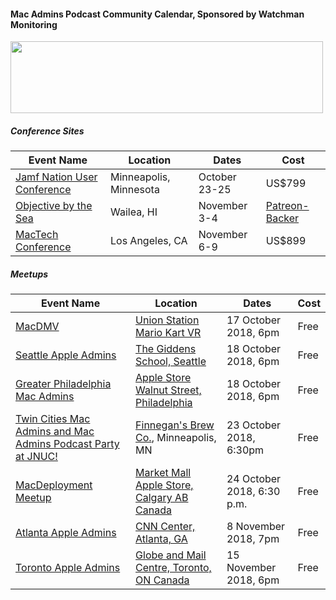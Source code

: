 #### Mac Admins Podcast Community Calendar, Sponsored by Watchman Monitoring

[<img src="https://podcast.macadmins.org/wp-content/uploads/2017/06/Watchman-Monitoring-logo-blue.png" alt="" width="500" height="115" />](https://www.watchmanmonitoring.com)
 
##### Conference Sites

| Event Name | Location | Dates | Cost |
|------------|----------|-------|------|
| [Jamf Nation User Conference](https://www.jamf.com/events/jamf-nation-user-conference/2018/) | Minneapolis, Minnesota | October 23-25 | US$799 |
| [Objective by the Sea](https://objectivebythesea.com) | Wailea, HI | November 3-4 | [Patreon-Backer](https://objectivebythesea.com/attending.html) |
| [MacTech Conference](https://conference.mactech.com) | Los Angeles, CA | November 6-9 | US$899 |

##### Meetups

| Event Name | Location | Dates | Cost |
|------------|----------|-------|------|
| [MacDMV](https://macdmv.com) | [Union Station Mario Kart VR](https://goo.gl/maps/Ksee85MbQyj) | 17 October 2018, 6pm | Free |
| [Seattle Apple Admins](https://www.meetup.com/Seattle-Apple-Admins/events/) | [The Giddens School, Seattle](https://goo.gl/maps/pD2DiAgLiaG2) | 18 October 2018, 6pm | Free |
| [Greater Philadelphia Mac Admins](https://www.meetup.com/Greater-Philadelphia-Area-Mac-Admins/events/255486488/) | [Apple Store Walnut Street, Philadelphia](https://www.apple.com/retail/walnutstreet/) | 18 October 2018, 6pm | Free |
| [Twin Cities Mac Admins and Mac Admins Podcast Party at JNUC!](https://www.eventbrite.com/e/twin-cities-mac-admins-and-mac-admins-podcast-party-at-jnuc-tickets-51288651738) | [Finnegan's Brew Co.](https://goo.gl/maps/c72kWzS1HvG2), Minneapolis, MN | 23 October 2018, 6:30pm | Free |
| [MacDeployment Meetup](http://macdeployment.ca) | [Market Mall Apple Store, Calgary AB Canada](https://maps.apple.com/?address=3625%20Shaganappi%20Trail%20NW\,%20Calgary%20AB%20T3A%200E2\,%20Canada&auid=3320776729563026883&ll=51.082992\,-114.154370&lsp=9902&q=Apple%20Market%20Mall) | 24 October 2018, 6:30 p.m. | Free |
| [Atlanta Apple Admins](https://www.meetup.com/Atlanta-Apple-Admins/) | [CNN Center, Atlanta, GA](http://maps.apple.com/?address=115,Centenial+Olympic+Park+DR+NW,Atlanta,Georgia) | 8 November 2018, 7pm | Free |
| [Toronto Apple Admins](https://torontomacadminsgroup.github.io/) | [Globe and Mail Centre, Toronto, ON Canada](https://goo.gl/maps/57GRKLNha4N2) | 15 November 2018, 6pm | Free |
